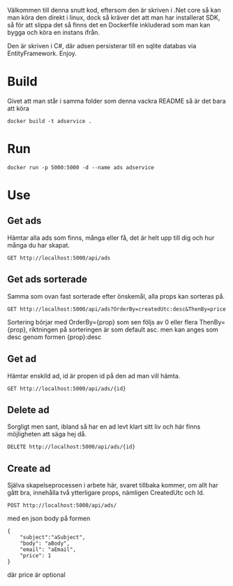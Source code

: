 Välkommen till denna snutt kod, eftersom den är skriven i .Net core så kan man köra den direkt i linux, dock så kräver det att man har installerat SDK, så för att slippa det så finns det en Dockerfile inkluderad som man kan bygga och köra en instans ifrån.

Den är skriven i C#, där adsen persisterar till en sqlite databas via EntityFramework. Enjoy.

# Build

Givet att man står i samma folder som denna vackra README så är det bara att köra

    docker build -t adservice .

# Run

    docker run -p 5000:5000 -d --name ads adservice

# Use

## Get ads

Hämtar alla ads som finns, många eller få, det är helt upp till dig och hur många du har skapat.

    GET http://localhost:5000/api/ads

## Get ads sorterade

Samma som ovan fast sorterade efter önskemål, alla props kan sorteras på.

    GET http://localhost:5000/api/ads?OrderBy=createdUtc:desc&ThenBy=price

Sortering börjar med OrderBy={prop} som sen följs av 0 eller flera ThenBy={prop}, riktningen på sorteringen är som default asc. men kan anges som desc genom formen {prop}:desc

## Get ad

Hämtar enskild ad, id är propen id på den ad man vill hämta.

    GET http://localhost:5000/api/ads/{id}

## Delete ad

Sorgligt men sant, ibland så har en ad levt klart sitt liv och här finns möjligheten att säga hej då.

    DELETE http://localhost:5000/api/ads/{id}

## Create ad

Själva skapelseprocessen i arbete här, svaret tillbaka kommer, om allt har gått bra, innehålla två ytterligare props, nämligen CreatedUtc och Id.

    POST http://localhost:5000/api/ads/

med en json body på formen

    {
        "subject":"aSubject",
        "body": "aBody",
        "email": "aEmail",
        "price": 1
    }

där price är optional
